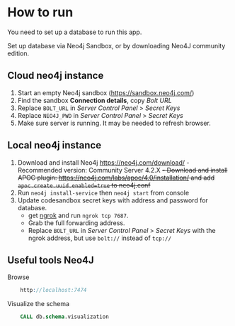 # How to run

You need to set up a database to run this app.

Set up database via Neo4j Sandbox, or by downloading Neo4J community edition.

## Cloud neo4j instance

1. Start an empty Neo4j sandbox (https://sandbox.neo4j.com/)
2. Find the sandbox **Connection details**, copy _Bolt URL_
3. Replace `BOLT_URL` in _Server Control Panel_ > _Secret Keys_
4. Replace `NEO4J_PWD` in _Server Control Panel_ > _Secret Keys_
5. Make sure server is running. It may be needed to refresh browser.

## Local neo4j instance

1. Download and install Neo4j https://neo4j.com/download/
   -Recommended version: Community Server 4.2.X
   ~~- Download and install APOC plugin: https://neo4j.com/labs/apoc/4.0/installation/ and add `apoc.create.uuid.enabled=true` to neo4j.conf~~
2. Run `neo4j install-service` then `neo4j start` from console
3. Update codesandbox secret keys with address and password for database.
   - get [ngrok](https://ngrok.com) and run `ngrok tcp 7687`.
   - Grab the full forwarding address.
   - Replace `BOLT_URL` in _Server Control Panel_ > _Secret Keys_ with the ngrok address, but use `bolt://` instead of `tcp://`

## Useful tools Neo4J

Browse

```SCSS
    http://localhost:7474
```

Visualize the schema

```SQL
    CALL db.schema.visualization
```
